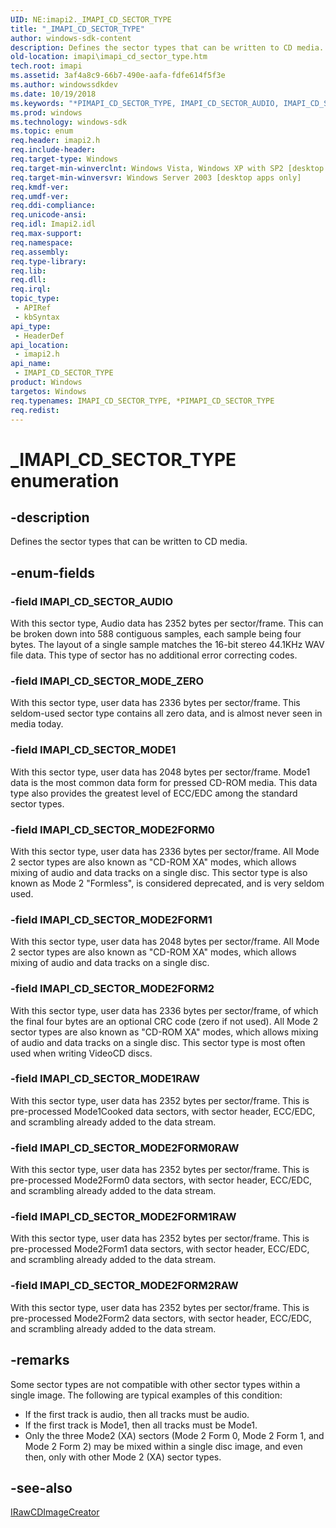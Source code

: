 ```yaml
---
UID: NE:imapi2._IMAPI_CD_SECTOR_TYPE
title: "_IMAPI_CD_SECTOR_TYPE"
author: windows-sdk-content
description: Defines the sector types that can be written to CD media.
old-location: imapi\imapi_cd_sector_type.htm
tech.root: imapi
ms.assetid: 3af4a8c9-66b7-490e-aafa-fdfe614f5f3e
ms.author: windowssdkdev
ms.date: 10/19/2018
ms.keywords: "*PIMAPI_CD_SECTOR_TYPE, IMAPI_CD_SECTOR_AUDIO, IMAPI_CD_SECTOR_MODE1, IMAPI_CD_SECTOR_MODE1RAW, IMAPI_CD_SECTOR_MODE2FORM0, IMAPI_CD_SECTOR_MODE2FORM0RAW, IMAPI_CD_SECTOR_MODE2FORM1, IMAPI_CD_SECTOR_MODE2FORM1RAW, IMAPI_CD_SECTOR_MODE2FORM2, IMAPI_CD_SECTOR_MODE2FORM2RAW, IMAPI_CD_SECTOR_MODE_ZERO, IMAPI_CD_SECTOR_TYPE, IMAPI_CD_SECTOR_TYPE enumeration [IMAPI], _IMAPI_CD_SECTOR_TYPE, imapi.imapi_cd_sector_type, imapi2/IMAPI_CD_SECTOR_AUDIO, imapi2/IMAPI_CD_SECTOR_MODE1, imapi2/IMAPI_CD_SECTOR_MODE1RAW, imapi2/IMAPI_CD_SECTOR_MODE2FORM0, imapi2/IMAPI_CD_SECTOR_MODE2FORM0RAW, imapi2/IMAPI_CD_SECTOR_MODE2FORM1, imapi2/IMAPI_CD_SECTOR_MODE2FORM1RAW, imapi2/IMAPI_CD_SECTOR_MODE2FORM2, imapi2/IMAPI_CD_SECTOR_MODE2FORM2RAW, imapi2/IMAPI_CD_SECTOR_MODE_ZERO, imapi2/IMAPI_CD_SECTOR_TYPE"
ms.prod: windows
ms.technology: windows-sdk
ms.topic: enum
req.header: imapi2.h
req.include-header: 
req.target-type: Windows
req.target-min-winverclnt: Windows Vista, Windows XP with SP2 [desktop apps only]
req.target-min-winversvr: Windows Server 2003 [desktop apps only]
req.kmdf-ver: 
req.umdf-ver: 
req.ddi-compliance: 
req.unicode-ansi: 
req.idl: Imapi2.idl
req.max-support: 
req.namespace: 
req.assembly: 
req.type-library: 
req.lib: 
req.dll: 
req.irql: 
topic_type:
 - APIRef
 - kbSyntax
api_type:
 - HeaderDef
api_location:
 - imapi2.h
api_name:
 - IMAPI_CD_SECTOR_TYPE
product: Windows
targetos: Windows
req.typenames: IMAPI_CD_SECTOR_TYPE, *PIMAPI_CD_SECTOR_TYPE
req.redist: 
---
```


# _IMAPI_CD_SECTOR_TYPE enumeration


## -description


Defines the sector types that can be written to CD media.


## -enum-fields




### -field IMAPI_CD_SECTOR_AUDIO

With this sector type, Audio data has 2352 bytes per sector/frame.  This can be broken down into 588 contiguous samples, each sample being four bytes.  The layout of a single sample matches the 16-bit stereo 44.1KHz WAV file data.  This type of sector has no additional error correcting codes.


### -field IMAPI_CD_SECTOR_MODE_ZERO

With this sector type, user data has 2336 bytes per sector/frame.  This seldom-used sector type contains all zero data, and is almost never seen in media today.


### -field IMAPI_CD_SECTOR_MODE1

With this sector type, user data has 2048 bytes per sector/frame.  Mode1 data is the most common data form for pressed CD-ROM media.  This data type also provides the greatest level of ECC/EDC among the standard sector types.


### -field IMAPI_CD_SECTOR_MODE2FORM0

With this sector type, user data has 2336 bytes per sector/frame.  All Mode 2 sector types are also known as "CD-ROM XA" modes, which allows mixing of audio and data tracks on a single disc.  This sector type is also known as Mode 2 "Formless", is considered deprecated, and is very seldom used.


### -field IMAPI_CD_SECTOR_MODE2FORM1

With this sector type, user data has 2048 bytes per sector/frame.  All Mode 2 sector types are also known as "CD-ROM XA" modes, which allows mixing of audio and data tracks on a single disc.


### -field IMAPI_CD_SECTOR_MODE2FORM2

With this sector type, user data has 2336 bytes per sector/frame, of which the final four bytes are an optional CRC code (zero if not used).  All Mode 2 sector types are also known as "CD-ROM XA" modes, which allows mixing of audio and data tracks on a single disc.  This sector type is most often used when writing VideoCD discs.


### -field IMAPI_CD_SECTOR_MODE1RAW

With this sector type, user data has 2352 bytes per sector/frame.  This is pre-processed Mode1Cooked data sectors, with sector header, ECC/EDC, and scrambling already added to the data stream.


### -field IMAPI_CD_SECTOR_MODE2FORM0RAW

With this sector type, user data has 2352 bytes per sector/frame.  This is pre-processed Mode2Form0 data sectors, with sector header, ECC/EDC, and scrambling already added to the data stream.


### -field IMAPI_CD_SECTOR_MODE2FORM1RAW

With this sector type, user data has 2352 bytes per sector/frame.  This is pre-processed Mode2Form1 data sectors, with sector header, ECC/EDC, and scrambling already added to the data stream.


### -field IMAPI_CD_SECTOR_MODE2FORM2RAW

With this sector type, user data has 2352 bytes per sector/frame.  This is pre-processed Mode2Form2 data sectors, with sector header, ECC/EDC, and scrambling already added to the data stream.


## -remarks



Some sector types are not compatible with other sector types within a single image.  The following are typical examples of this condition:

<ul>
<li>If the first track is audio, then all tracks must be audio.</li>
<li>If the first track is Mode1, then all tracks must be Mode1.</li>
<li>Only the three Mode2 (XA) sectors (Mode 2 Form 0, Mode 2 Form 1, and Mode 2 Form 2) may be mixed within a single disc image, and even then, only with other Mode 2 (XA) sector types.</li>
</ul>



## -see-also




<a href="https://msdn.microsoft.com/b5fe1a32-545e-417d-9996-34d12862a0ea">IRawCDImageCreator</a>
 

 

